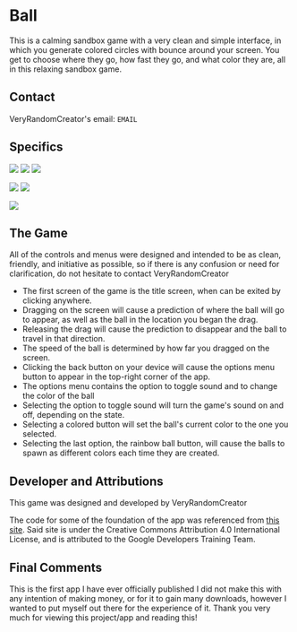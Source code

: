 # Ball
This is a calming sandbox game with a very clean and simple interface, in which you generate colored circles with bounce around your screen. You get to choose where they go, how fast they go, and what color they are, all in this relaxing sandbox game.

## Contact
VeryRandomCreator's email: `EMAIL`

## Specifics
<img src="https://img.shields.io/badge/Latest%20Release-Dec%2028%2C%202022-yellow">  <img src="https://img.shields.io/badge/Version-1.0.0-green">  <a href="https://github.com/VeryRandomCreator/Ball/blob/master/LICENSE.md"><img src="https://img.shields.io/badge/License-MIT%20License-blue"></a>

<img src="https://img.shields.io/badge/Target%20API%20Level-API%2032%20(Android%2012L)-red">  <img src="https://img.shields.io/badge/Minimum%20API%20Level-API%2021%20(Android%205.0)-orange">

<a href="https://github.com/VeryRandomCreator/Ball/blob/master/PRIVACY_POLICY.md"><img src="https://img.shields.io/badge/Privacy%20Policy-PRIVACY_POLICY.md-blueviolet"></a>

## The Game
All of the controls and menus were designed and intended to be as clean, friendly, and initiative as possible, so if there is any confusion or need for clarification, do not hesitate to contact VeryRandomCreator
* The first screen of the game is the title screen, when can be exited by clicking anywhere.
* Dragging on the screen will cause a prediction of where the ball will go to appear, as well as the ball in the location you began the drag.
* Releasing the drag will cause the prediction to disappear and the ball to travel in that direction.
* The speed of the ball is determined by how far you dragged on the screen.
* Clicking the back button on your device will cause the options menu button to appear in the top-right corner of the app.
* The options menu contains the option to toggle sound and to change the color of the ball
* Selecting the option to toggle sound will turn the game's sound on and off, depending on the state. 
* Selecting a colored button will set the ball's current color to the one you selected. 
* Selecting the last option, the rainbow ball button, will cause the balls to spawn as different colors each time they are created.

## Developer and Attributions
This game was designed and developed by VeryRandomCreator

The code for some of the foundation of the app was referenced from <a href="https://google-developer-training.github.io/android-developer-advanced-course-practicals/unit-5-advanced-graphics-and-views/lesson-11-canvas/11-2-p-create-a-surfaceview/11-2-p-create-a-surfaceview.html">this site</a>. Said site is under the Creative Commons Attribution 4.0 International License, and is attributed to the Google Developers Training Team.

## Final Comments
This is the first app I have ever officially published I did not make this with any intention of making money, or for it to gain many downloads, however I wanted to put myself out there for the experience of it. Thank you very much for viewing this project/app and reading this!
